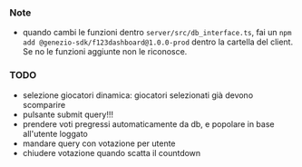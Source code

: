 ### Note
- quando cambi le funzioni dentro `server/src/db_interface.ts`, fai un `npm add @genezio-sdk/f123dashboard@1.0.0-prod` dentro la cartella del client. Se no le funzioni aggiunte non le riconosce.

### TODO
- selezione giocatori dinamica: giocatori selezionati già devono scomparire
- pulsante submit query!!!
- prendere voti pregressi automaticamente da db, e popolare in base all'utente loggato
- mandare query con votazione per utente
- chiudere votazione quando scatta il countdown

